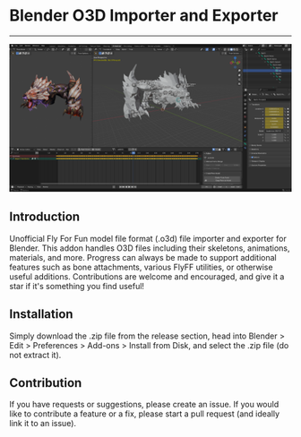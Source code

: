 # Blender O3D Importer and Exporter

---

![1758865747972](image/README/1758865747972.png "Preview")

## Introduction

Unofficial Fly For Fun model file format (.o3d) file importer and exporter for Blender. This addon handles O3D files including their skeletons, animations, materials, and more. Progress can always be made to support additional features such as bone attachments, various FlyFF utilities, or otherwise useful additions. Contributions are welcome and encouraged, and give it a star if it's something you find useful!

## Installation

Simply download the .zip file from the release section, head into Blender > Edit > Preferences > Add-ons > Install from Disk, and select the .zip file (do not extract it).

## Contribution

If you have requests or suggestions, please create an issue. If you would like to contribute a feature or a fix, please start a pull request (and ideally link it to an issue).
